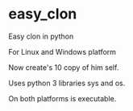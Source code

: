 # easy_clon
Easy clon in python

For Linux and Windows platform

Now create's 10 copy of him self.

Uses python 3 libraries sys and os.

On both platforms is executable.
